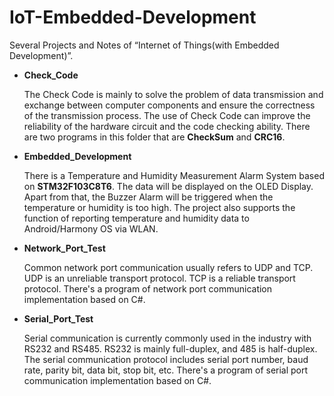 # IoT-Embedded-Development

Several Projects and Notes of “Internet of Things(with Embedded Development)”.

- **Check_Code**

   The Check Code is mainly to solve the problem of data transmission and exchange between computer components and ensure the correctness of the transmission process. The use of Check Code can improve the reliability of the hardware circuit and the code checking ability. There are two programs in this folder that are **CheckSum** and **CRC16**.

- **Embedded_Development**

  There is a Temperature and Humidity Measurement Alarm System based on **STM32F103C8T6**. The data will be displayed on the OLED Display. Apart from that, the Buzzer  Alarm will be triggered when the temperature or humidity is too high. The project also supports the function of reporting temperature and humidity data to Android/Harmony OS via WLAN.

- **Network_Port_Test**

   Common network port communication usually refers to UDP and TCP. UDP is an unreliable transport protocol. TCP is a reliable transport protocol. There's a program of network port communication implementation based on C#.

- **Serial_Port_Test**

   Serial communication is currently commonly used in the industry with RS232 and RS485. RS232 is mainly full-duplex, and 485 is half-duplex. The serial communication protocol includes serial port number, baud rate, parity bit, data bit, stop bit, etc. There's a program of serial port communication implementation based on C#.
